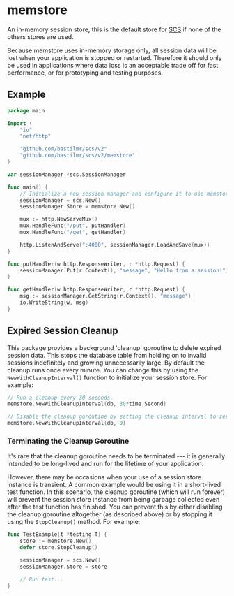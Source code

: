 # memstore

An in-memory session store, this is the default store for [SCS](https://github.com/bastilmr/scs) if none of the others stores are used.


Because memstore uses in-memory storage only, all session data will be lost when your application is stopped or restarted. Therefore it should only be used in applications where data loss is an acceptable trade off for fast performance, or for prototyping and testing purposes.

## Example

```go
package main

import (
	"io"
	"net/http"

	"github.com/bastilmr/scs/v2"
	"github.com/bastilmr/scs/v2/memstore"
)

var sessionManager *scs.SessionManager

func main() {
	// Initialize a new session manager and configure it to use memstore as the session store.
	sessionManager = scs.New()
	sessionManager.Store = memstore.New()

	mux := http.NewServeMux()
	mux.HandleFunc("/put", putHandler)
	mux.HandleFunc("/get", getHandler)

	http.ListenAndServe(":4000", sessionManager.LoadAndSave(mux))
}

func putHandler(w http.ResponseWriter, r *http.Request) {
	sessionManager.Put(r.Context(), "message", "Hello from a session!")
}

func getHandler(w http.ResponseWriter, r *http.Request) {
	msg := sessionManager.GetString(r.Context(), "message")
	io.WriteString(w, msg)
}
```

## Expired Session Cleanup

This package provides a background 'cleanup' goroutine to delete expired session data. This stops the database table from holding on to invalid sessions indefinitely and growing unnecessarily large. By default the cleanup runs once every minute. You can change this by using the `NewWithCleanupInterval()` function to initialize your session store. For example:

```go
// Run a cleanup every 30 seconds.
memstore.NewWithCleanupInterval(db, 30*time.Second)

// Disable the cleanup goroutine by setting the cleanup interval to zero.
memstore.NewWithCleanupInterval(db, 0)
```

### Terminating the Cleanup Goroutine

It's rare that the cleanup goroutine needs to be terminated --- it is generally intended to be long-lived and run for the lifetime of your application.

However, there may be occasions when your use of a session store instance is transient. A common example would be using it in a short-lived test function. In this scenario, the cleanup goroutine (which will run forever) will prevent the session store instance from being garbage collected even after the test function has finished. You can prevent this by either disabling the cleanup goroutine altogether (as described above) or by stopping it using the `StopCleanup()` method. For example:

```go
func TestExample(t *testing.T) {
	store := memstore.New()
	defer store.StopCleanup()

	sessionManager = scs.New()
	sessionManager.Store = store

	// Run test...
}
```